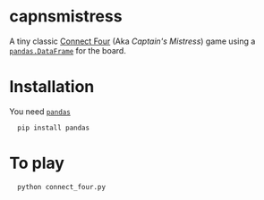 # capnsmistress
A tiny classic [Connect Four](https://en.wikipedia.org/wiki/Connect_Four) (Aka *Captain's Mistress*) game using a [`pandas.DataFrame`](http://pandas.pydata.org/pandas-docs/stable/generated/pandas.DataFrame.html) for the board.

# Installation
You need [`pandas`](http://pandas.pydata.org/pandas-docs/stable/index.html)
```
  pip install pandas
```

# To play
```
  python connect_four.py
```
